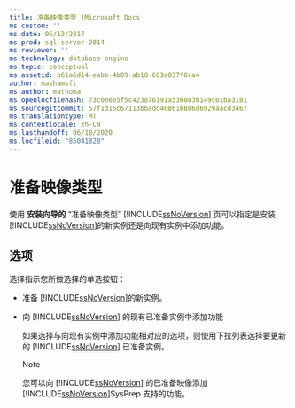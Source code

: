 ```yaml
---
title: 准备映像类型 |Microsoft Docs
ms.custom: ''
ms.date: 06/13/2017
ms.prod: sql-server-2014
ms.reviewer: ''
ms.technology: database-engine
ms.topic: conceptual
ms.assetid: b61a6d14-eabb-4b09-ab18-683a037f8ca4
author: mashamsft
ms.author: mathoma
ms.openlocfilehash: 73c0e6e5f5c423876191a536083b149c01ba3181
ms.sourcegitcommit: 57f1d15c67113bbadd40861b886d6929aacd3467
ms.translationtype: MT
ms.contentlocale: zh-CN
ms.lasthandoff: 06/18/2020
ms.locfileid: "85041828"
---
```

# <a name="prepare-image-type"></a>准备映像类型
  使用 **安装向导的** “准备映像类型” [!INCLUDE[ssNoVersion](../../includes/ssnoversion-md.md)] 页可以指定是安装 [!INCLUDE[ssNoVersion](../../includes/ssnoversion-md.md)]的新实例还是向现有实例中添加功能。  
  
## <a name="options"></a>选项  
 选择指示您所做选择的单选按钮：  
  
-   准备 [!INCLUDE[ssNoVersion](../../includes/ssnoversion-md.md)]的新实例。  
  
-   向 [!INCLUDE[ssNoVersion](../../includes/ssnoversion-md.md)] 的现有已准备实例中添加功能  
  
     如果选择与向现有实例中添加功能相对应的选项，则使用下拉列表选择要更新的 [!INCLUDE[ssNoVersion](../../includes/ssnoversion-md.md)] 已准备实例。  
  
    > [!NOTE]  
    >  您可以向 [!INCLUDE[ssNoVersion](../../includes/ssnoversion-md.md)] 的已准备映像添加 [!INCLUDE[ssNoVersion](../../includes/ssnoversion-md.md)]SysPrep 支持的功能。  
  
  
